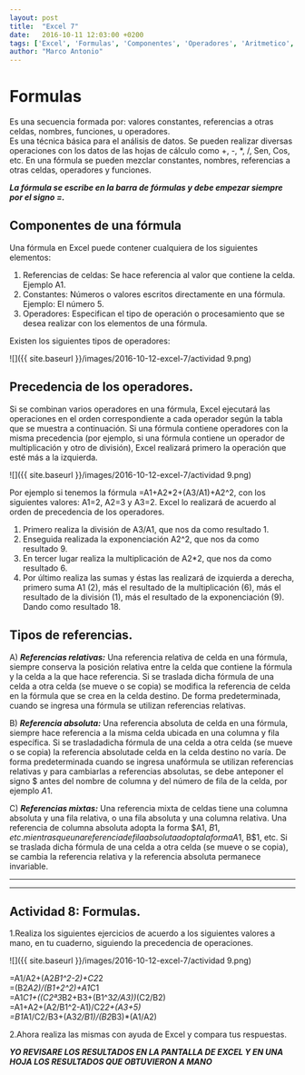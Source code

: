 ```yaml
---
layout: post
title:  "Excel 7"
date:   2016-10-11 12:03:00 +0200
tags: ['Excel', 'Formulas', 'Componentes', 'Operadores', 'Aritmetico', 'Condicional', 'Precedencia'. 'Referencias']
author: "Marco Antonio"
---
```


# Formulas

Es una secuencia formada por: valores constantes, referencias a otras celdas, nombres, funciones, u operadores. <br>
Es una técnica básica para el análisis de datos. Se pueden realizar diversas operaciones con los datos de las hojas de cálculo como +, -, *, /, Sen, Cos, etc. En una fórmula se pueden mezclar constantes, nombres, referencias a otras celdas, operadores y funciones.

***La fórmula se escribe en la barra de fórmulas y debe empezar siempre por el signo =.***

## Componentes de una fórmula

Una fórmula en Excel puede contener cualquiera de los siguientes elementos: 

1. Referencias de celdas: Se hace referencia al valor que contiene la celda. Ejemplo A1.
2. Constantes: Números o valores escritos directamente en una fórmula. Ejemplo: El número 5.
3. Operadores: Especifican el tipo de operación o procesamiento que se desea realizar con los elementos de una fórmula.

Existen los siguientes tipos de operadores: <br>

![]({{ site.baseurl }}/images/2016-10-12-excel-7/actividad 9.png)

## Precedencia de los operadores.

Si se combinan varios operadores en una fórmula, Excel ejecutará las operaciones en el orden correspondiente a cada operador según la tabla que se muestra a continuación.
Si una fórmula contiene operadores con la misma precedencia (por ejemplo, si una fórmula contiene un operador de multiplicación y otro de división), Excel realizará primero la operación que esté más a la izquierda. 
<br>

![]({{ site.baseurl }}/images/2016-10-12-excel-7/actividad 9.png)


Por ejemplo si tenemos la fórmula =A1+A2*2+(A3/A1)+A2^2, con los siguientes valores: A1=2, A2=3 y A3=2. Excel lo realizará de acuerdo al orden de precedencia de los operadores.

1. Primero realiza la división de A3/A1, que nos da como resultado 1.
2. Enseguida realizada la exponenciación A2^2, que nos da como resultado 9.
3. En tercer lugar realiza la multiplicación de A2*2, que nos da como resultado 6.
4. Por último realiza las sumas y éstas las realizará de izquierda a derecha, primero suma A1 (2), más el resultado de la multiplicación (6), más el resultado de la división (1), más el resultado de la exponenciación (9). Dando como resultado 18.

## Tipos de referencias.

A) ***Referencias relativas:*** Una referencia relativa de celda en una fórmula, siempre conserva la posición relativa entre la celda que contiene la fórmula y la celda a la que hace referencia. Si se traslada dicha fórmula de una celda a otra celda (se mueve o se copia) se modifica la referencia de celda en la fórmula que se crea en la celda destino. De forma predeterminada, cuando se ingresa una fórmula se utilizan referencias relativas.

B) ***Referencia absoluta:*** Una referencia absoluta de celda en una fórmula, siempre hace referencia a la misma celda ubicada en una columna y fila específica. Si se trasladadicha fórmula de una celda a otra celda (se mueve o se copia) la referencia absolutade celda en la celda destino no varía. De forma predeterminada cuando se ingresa unafórmula se utilizan referencias relativas y para cambiarlas a referencias absolutas, se debe anteponer el signo $ antes del nombre de columna y del número de fila de la celda, por ejemplo $A$1.

C) ***Referencias mixtas:*** Una referencia mixta de celdas tiene una columna absoluta y una fila relativa, o una fila absoluta y una columna relativa. Una referencia de columna absoluta adopta la forma $A1, $B1, etc. mientras que una referencia de fila absoluta adopta la forma A$1, B$1, etc. Si se traslada dicha fórmula de una celda a otra celda (se mueve o se copia), se cambia la referencia relativa y la referencia absoluta permanece
invariable. 

***
***

## Actividad 8: Formulas.

1.Realiza los siguientes ejercicios de acuerdo a los siguientes valores a mano, en tu cuaderno, siguiendo la precedencia de operaciones.

![]({{ site.baseurl }}/images/2016-10-12-excel-7/actividad 9.png)

=A1/A2+(A2*B1^2-2)+C2*2 <br>
=(B2*A2)/(B1+2^2)+A1*C1 <br>
=A1*C1+((C2ª3*B2+B3+(B1^3*2/A3))*(C2/B2) <br>
=A1+A2+(A2/B1^2-A1)/C2*2+(A3+5) <br>
=B1*A1/C2/B3+(A3*2/B1)/(B2*B3)*(A1/A2) <br>

2.Ahora realiza las mismas con ayuda de Excel y compara tus respuestas.

***YO REVISARE LOS RESULTADOS EN LA PANTALLA DE EXCEL Y EN UNA HOJA LOS RESULTADOS QUE OBTUVIERON A MANO***
